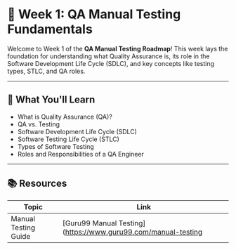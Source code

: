 # 🧪 Week 1: QA Manual Testing Fundamentals

Welcome to Week 1 of the **QA Manual Testing Roadmap**! This week lays the foundation for understanding what Quality Assurance is, its role in the Software Development Life Cycle (SDLC), and key concepts like testing types, STLC, and QA roles.

---

## 📌 What You'll Learn
- What is Quality Assurance (QA)?
- QA vs. Testing
- Software Development Life Cycle (SDLC)
- Software Testing Life Cycle (STLC)
- Types of Software Testing
- Roles and Responsibilities of a QA Engineer

---

## 📚 Resources

| Topic | Link |
|-------|------|
| Manual Testing Guide | [Guru99 Manual Testing](https://www.guru99.com/manual-testing

 
